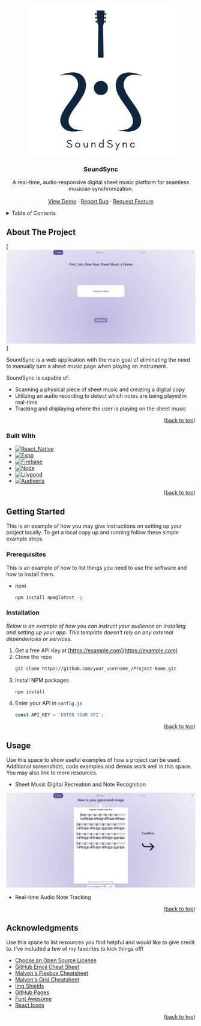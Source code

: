 <!-- Improved compatibility of back to top link: See: https://github.com/othneildrew/Best-README-Template/pull/73 -->
<a name="readme-top"></a>
<!--
*** Thanks for checking out the Best-README-Template. If you have a suggestion
*** that would make this better, please fork the repo and create a pull request
*** or simply open an issue with the tag "enhancement".
*** Don't forget to give the project a star!
*** Thanks again! Now go create something AMAZING! :D
-->


<!-- PROJECT LOGO -->
<br />
<div align="center">
  <a href="https://github.com/othneildrew/Best-README-Template">
    <img src="assets/SoundSync.png" alt="Logo" width="400" height="400">
  </a>

  <h3 align="center">SoundSync</h3>

  <p align="center">
    A real-time, audio-responsive digital sheet music platform for seamless musician synchronization.
    <br />
    <br />
    <a href="https://youtu.be/EhhmW8895KI">View Demo</a>
    ·
    <a href="https://github.com/aiRamo/SoundSync/issues">Report Bug</a>
    ·
    <a href="https://github.com/aiRamo/SoundSync/issues">Request Feature</a>
  </p>
</div>



<!-- TABLE OF CONTENTS -->
<details>
  <summary>Table of Contents</summary>
  <ol>
    <li>
      <a href="#about-the-project">About The Project</a>
      <ul>
        <li><a href="#built-with">Built With</a></li>
      </ul>
    </li>
    <li>
      <a href="#getting-started">Getting Started</a>
      <ul>
        <li><a href="#prerequisites">Prerequisites</a></li>
        <li><a href="#installation">Installation</a></li>
      </ul>
    </li>
    <li><a href="#usage">Usage</a></li>
    <li><a href="#acknowledgments">Acknowledgments</a></li>
  </ol>
</details>



<!-- ABOUT THE PROJECT -->
## About The Project

[![Product Name Screen Shot][product-screenshot]]

SoundSync is a web application with the main goal of eliminating the need to manually turn a sheet
music page when playing an instrument. 

SoundSync is capable of:
* Scanning a physical piece of sheet music and creating a digital copy
* Utilizing an audio recording to detect which notes are being played in real-time
* Tracking and displaying where the user is playing on the sheet music

<p align="right">(<a href="#readme-top">back to top</a>)</p>



### Built With

* [![React_Native][React_Native]][React_Native-url]
* [![Expo][Expo]][Expo-url]
* [![Firebase][Firebase]][Firebase-url]
* [![Node][Node.js]][Node.js-url]
* [![Lilypond][Lilypond]][Lilypond-url]
* [![Audiveris][Audiveris]][Audiveris-url]


<p align="right">(<a href="#readme-top">back to top</a>)</p>



<!-- GETTING STARTED -->
## Getting Started

This is an example of how you may give instructions on setting up your project locally.
To get a local copy up and running follow these simple example steps.

### Prerequisites

This is an example of how to list things you need to use the software and how to install them.
* npm
  ```sh
  npm install npm@latest -g
  ```

### Installation

_Below is an example of how you can instruct your audience on installing and setting up your app. This template doesn't rely on any external dependencies or services._

1. Get a free API Key at [https://example.com](https://example.com)
2. Clone the repo
   ```sh
   git clone https://github.com/your_username_/Project-Name.git
   ```
3. Install NPM packages
   ```sh
   npm install
   ```
4. Enter your API in `config.js`
   ```js
   const API_KEY = 'ENTER YOUR API';
   ```

<p align="right">(<a href="#readme-top">back to top</a>)</p>



<!-- USAGE EXAMPLES -->
## Usage

Use this space to show useful examples of how a project can be used. Additional screenshots, code examples and demos work well in this space. You may also link to more resources.

* Sheet Music Digital Recreation and Note Recognition


![Recognition Screen Shot][recognition-screenshot]
  
* Real-time Audio Note Tracking


<p align="right">(<a href="#readme-top">back to top</a>)</p>

<!-- ACKNOWLEDGMENTS -->
## Acknowledgments

Use this space to list resources you find helpful and would like to give credit to. I've included a few of my favorites to kick things off!

* [Choose an Open Source License](https://choosealicense.com)
* [GitHub Emoji Cheat Sheet](https://www.webpagefx.com/tools/emoji-cheat-sheet)
* [Malven's Flexbox Cheatsheet](https://flexbox.malven.co/)
* [Malven's Grid Cheatsheet](https://grid.malven.co/)
* [Img Shields](https://shields.io)
* [GitHub Pages](https://pages.github.com)
* [Font Awesome](https://fontawesome.com)
* [React Icons](https://react-icons.github.io/react-icons/search)

<p align="right">(<a href="#readme-top">back to top</a>)</p>



<!-- MARKDOWN LINKS & IMAGES -->
<!-- https://www.markdownguide.org/basic-syntax/#reference-style-links -->
[contributors-shield]: https://img.shields.io/github/contributors/othneildrew/Best-README-Template.svg?style=for-the-badge
[contributors-url]: https://github.com/othneildrew/Best-README-Template/graphs/contributors
[forks-shield]: https://img.shields.io/github/forks/othneildrew/Best-README-Template.svg?style=for-the-badge
[forks-url]: https://github.com/othneildrew/Best-README-Template/network/members
[stars-shield]: https://img.shields.io/github/stars/othneildrew/Best-README-Template.svg?style=for-the-badge
[stars-url]: https://github.com/othneildrew/Best-README-Template/stargazers
[issues-shield]: https://img.shields.io/github/issues/othneildrew/Best-README-Template.svg?style=for-the-badge
[issues-url]: https://github.com/othneildrew/Best-README-Template/issues
[license-shield]: https://img.shields.io/github/license/othneildrew/Best-README-Template.svg?style=for-the-badge
[license-url]: https://github.com/othneildrew/Best-README-Template/blob/master/LICENSE.txt
[linkedin-shield]: https://img.shields.io/badge/-LinkedIn-black.svg?style=for-the-badge&logo=linkedin&colorB=555
[linkedin-url]: https://linkedin.com/in/othneildrew
[product-screenshot]: assets/SS_Screenshot.png
[recognition-screenshot]: assets/Recognition_Screenshot.png
[tracker-screenshot]: assets/Tracker_Screenshot.png
[React_Native]: https://img.shields.io/badge/React%20Native%20-badge?style=for-the-badge&logo=React&color=%23050e30
[React_Native-url]: https://reactnative.dev/
[Expo]: https://img.shields.io/badge/Expo-badge?style=for-the-badge&logo=Expo&color=black
[Expo-url]: https://expo.dev/
[Firebase]: https://img.shields.io/badge/Firebase-badge?style=for-the-badge&logo=firebase&color=grey
[Firebase-url]: https://firebase.google.com/
[Node.js]: https://img.shields.io/badge/node.js-badge?style=for-the-badge&logo=Node.JS&color=black
[Node.js-url]: https://nodejs.org/en/about
[Lilypond]: https://img.shields.io/badge/Lilypond%20-badge?style=for-the-badge&logo=Lilypond&color=%23075e12
[Lilypond-url]: https://lilypond.org/
[Audiveris]: https://img.shields.io/badge/Audiveris-badge?style=for-the-badge&logo=Audiveris&color=orange
[Audiveris-url]: https://github.com/audiveris

